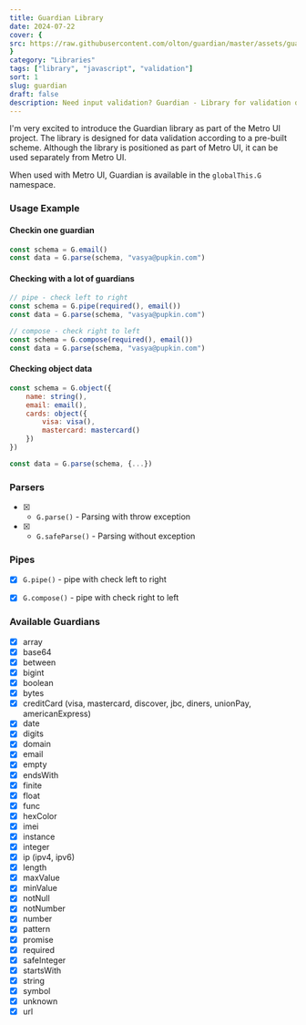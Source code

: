 ```yaml
---
title: Guardian Library
date: 2024-07-22
cover: {
src: https://raw.githubusercontent.com/olton/guardian/master/assets/guardian.svg
}
category: "Libraries"
tags: ["library", "javascript", "validation"]
sort: 1
slug: guardian
draft: false
description: Need input validation? Guardian - Library for validation data according to the specified scheme is in a hurry to help!
---
```


I'm very excited to introduce the Guardian library as part of the Metro UI project.
The library is designed for data validation according to a pre-built scheme.
Although the library is positioned as part of Metro UI, it can be used separately from Metro UI.

<!-- -->

When used with Metro UI, Guardian is available in the `globalThis.G` namespace.

### Usage Example

#### Checkin one guardian
```javascript
const schema = G.email()
const data = G.parse(schema, "vasya@pupkin.com")
```

#### Checking with a lot of guardians
```javascript
// pipe - check left to right
const schema = G.pipe(required(), email())
const data = G.parse(schema, "vasya@pupkin.com")

// compose - check right to left
const schema = G.compose(required(), email())
const data = G.parse(schema, "vasya@pupkin.com")
```

#### Checking object data
```javascript
const schema = G.object({
    name: string(),
    email: email(),
    cards: object({
        visa: visa(),
        mastercard: mastercard()
    })
})

const data = G.parse(schema, {...})
```

### Parsers
+ [x] - `G.parse()` - Parsing with throw exception
+ [x] - `G.safeParse()` - Parsing without exception

### Pipes
+ [x] `G.pipe()` - pipe with check left to right
+ [x] `G.compose()` - pipe with check right to left


### Available Guardians
- [x] array
- [x] base64
- [x] between
- [x] bigint
- [x] boolean
- [x] bytes
- [x] creditCard (visa, mastercard, discover, jbc, diners, unionPay, americanExpress)
- [x] date
- [x] digits
- [x] domain
- [x] email
- [x] empty
- [x] endsWith
- [x] finite
- [x] float
- [x] func
- [x] hexColor
- [x] imei
- [x] instance
- [x] integer
- [x] ip (ipv4, ipv6)
- [x] length
- [x] maxValue
- [x] minValue
- [x] notNull
- [x] notNumber
- [x] number
- [x] pattern
- [x] promise
- [x] required
- [x] safeInteger
- [x] startsWith
- [x] string
- [x] symbol
- [x] unknown
- [x] url
